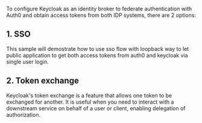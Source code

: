 To configure Keycloak as an identity broker to federate authentication with Auth0 and obtain access tokens from both IDP systems, there are 2 options:
## 1. SSO
This sample will demostrate how to use sso flow with loopback way to let public application to get both access tokens from auth0 and keycloak via single user login.

## 2. Token exchange
Keycloak's token exchange is a feature that allows one token to be exchanged for another. It is useful when you need to interact with a downstream service on behalf of a user or client, enabling delegation of authorization.



